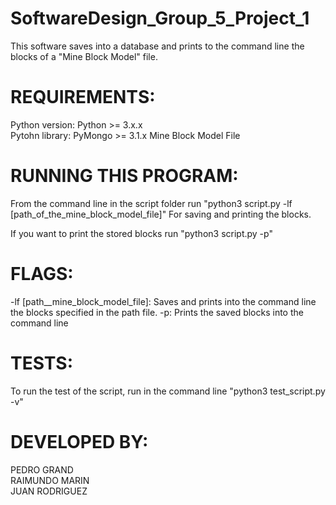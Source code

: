 # SoftwareDesign_Group_5_Project_1
  This software saves into a database and prints to the command line the blocks of a "Mine Block Model" file.
 
 # REQUIREMENTS:
 
  Python version: Python >= 3.x.x  
   Pytohn library: PyMongo >= 3.1.x
   Mine Block Model File
 
 
 

# RUNNING THIS PROGRAM:
 
   From the command line in the script folder run "python3 script.py -lf [path_of_the_mine_block_model_file]" 
   For saving and printing the blocks.

If you want to print the stored blocks run "python3 script.py -p"
 
# FLAGS:
 
   -lf [path__mine_block_model_file]: Saves and prints into the command line the blocks specified in the path file.
   -p: Prints the saved blocks into the command line
 
# TESTS:
 
   To run the test of the script, run in the command line "python3 test_script.py -v"
 
 
# DEVELOPED BY:
   PEDRO GRAND  
   RAIMUNDO MARIN  
   JUAN RODRIGUEZ  


